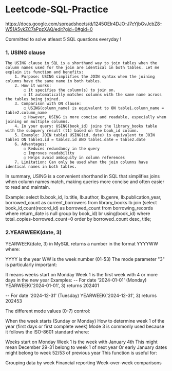 # Leetcode-SQL-Practice

https://docs.google.com/spreadsheets/d/1245OEIr4DJO-J7cYjbGvJcbZ8-W51A5vkZC7aPpzXAQ/edit?gid=0#gid=0

Committed to solve atleast 5 SQL questions everyday !

### 1. USING clause
	The USING clause in SQL is a shorthand way to join tables when the column names used for the join are identical in both tables. Let me explain its function and benefits:
		1. Purpose: USING simplifies the JOIN syntax when the joining columns have the same name in both tables.
		2. How it works:
			○ It specifies the column(s) to join on.
			○ It automatically matches columns with the same name across the tables being joined.
		3. Comparison with ON clause:
			○ USING(column_name) is equivalent to ON table1.column_name = table2.column_name
			○ However, USING is more concise and readable, especially when joining on multiple columns.
		4. In your query: USING(book_id) joins the library_books table with the subquery result (t1) based on the book_id column.
		5. Example: JOIN table1 USING(id, date) is equivalent to JOIN table1 ON table1.id = table2.id AND table1.date = table2.date
		6. Advantages:
			○ Reduces redundancy in the query
			○ Improves readability
			○ Helps avoid ambiguity in column references
		7. Limitation: Can only be used when the join columns have identical names in both tables.
In summary, USING is a convenient shorthand in SQL that simplifies joins when column names match, making queries more concise and often easier to read and maintain.

Example: 
select 
lb.book_id,
lb.title,
lb.author,
lb.genre,
lb.publication_year,
borrowed_count as current_borrowers
from library_books lb
join (select book_id,count(record_id) as borrowed_count
from borrowing_records 
where return_date is null
group by book_id) br 
using(book_id)
where total_copies-borrowed_count=0
order by borrowed_count desc, title;

### 2.YEARWEEK(date, 3)
YEARWEEK(date, 3) in MySQL returns a number in the format YYYYWW where:

YYYY is the year
WW is the week number (01-53)
The mode parameter "3" is particularly important:

It means weeks start on Monday
Week 1 is the first week with 4 or more days in the new year
Examples:
-- For date '2024-01-01' (Monday)
YEARWEEK('2024-01-01', 3) returns 202401

-- For date '2024-12-31' (Tuesday)
YEARWEEK('2024-12-31', 3) returns 202453

The different mode values (0-7) control:

When the week starts (Sunday or Monday)
How to determine week 1 of the year (first days or first complete week)
Mode 3 is commonly used because it follows the ISO-8601 standard where:

Weeks start on Monday
Week 1 is the week with January 4th
This might mean December 29-31 belong to week 1 of next year
Or early January dates might belong to week 52/53 of previous year
This function is useful for:

Grouping data by week
Financial reporting
Week-over-week comparisons




